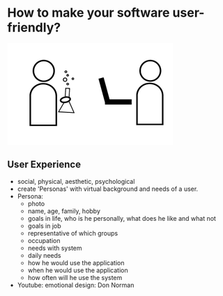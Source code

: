 # How to make your software user-friendly?

![User and programmer](pair_user.png)

## User Experience
- social, physical, aesthetic, psychological
- create 'Personas' with virtual background and needs of a user.
- Persona:
    - photo
    - name, age, family, hobby
    - goals in life, who is he personally, what does he like and what not
    - goals in job
    - representative of which groups
    - occupation
    - needs with system
    - daily needs
    - how he would use the application
    - when he would use the application
    - how often will he use the system
- Youtube: emotional design: Don Norman

